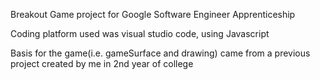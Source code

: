 Breakout Game project for Google Software Engineer Apprenticeship

Coding platform used was visual studio code, using Javascript

Basis for the game(i.e. gameSurface and drawing) came from a previous project created by me in 2nd year of college